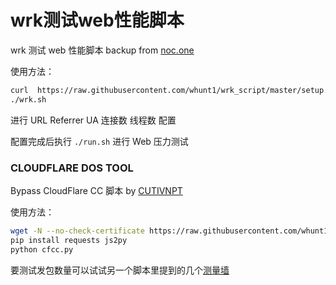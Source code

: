 # wrk测试web性能脚本

wrk 测试 web 性能脚本 backup from [noc.one](https://noc.one/wrk/setup.sh)

使用方法：

```bash
curl  https://raw.githubusercontent.com/whunt1/wrk_script/master/setup.sh | bash
./wrk.sh
```

进行 URL Referrer UA 连接数 线程数 配置

配置完成后执行 `./run.sh` 进行 Web 压力测试

### CLOUDFLARE DOS TOOL

Bypass CloudFlare CC 脚本 by [CUTIVNPT](https://discord.gg/c5AX56)

使用方法：

```bash
wget -N --no-check-certificate https://raw.githubusercontent.com/whunt1/wrk_script/master/cfcc.py
pip install requests js2py
python cfcc.py
```

要测试发包数量可以试试另一个脚本里提到的几个[测量墙](https://github.com/whunt1/ALP_Script/blob/master/README.md#%E6%B5%8B%E9%87%8F%E7%BD%91%E7%AB%99)

